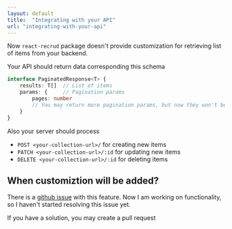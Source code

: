 ```yaml
---
layout: default
title:  "Integrating with your API"
url: "integrating-with-your-api"
---
```

Now `react-recrud` package doesn't provide customization for retrieving list of items from your backend.

Your API should return data corresponding this schema
```ts
interface PaginatedResponse<T> {
    results: T[]  // List of items
    params: {     // Pagination params
        pages: number
        // You may return more pagination params, but now they won't be used
    }
}
```

Also your server should process 
* `POST <your-collection-url>/` for creating new items
* `PATCH <your-collection-url>/:id` for updating new items
* `DELETE <your-collection-url>/:id` for deleting items

## When customiztion will be added?
There is a [github issue](https://github.com/qpep3b/react-recrud/issues/17) with this feature. Now I am working on functionality, so I haven't started resolving this issue yet.

If you have a solution, you may create a pull request

